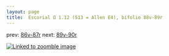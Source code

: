 ```yaml
---
layout: page
title:  Escorial Ω 1.12 (513 = Allen E4), bifolio 88v-89r
---
```


prev: [86v-87r](../86v-87r/) next: [89v-90r](../89v-90r/)



[![Linked to zoomble image](http://www.homermultitext.org/iipsrv?IIIF=/project/homer/pyramidal/deepzoom/hmt/e3bifolio/v1/E3_88v_89r.tif/full/2000,/0/default.jpg)](http://www.homermultitext.org/ict2/?urn=urn:cite2:hmt:e3bifolio.v1:E3_88v_89r)

